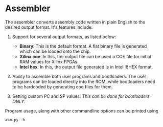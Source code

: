 # Assembler

The assembler converts assembly code written in plain English to the desired output format. It's features include:

1. Support for several output formats, as listed below:

    * __Binary__: This is the default format. A flat binary file is generated which can be loaded onto the chip.
    * __Xilinx coe__: In this, the output file can be used a COE file for initial RAM values for Xilinx FPGAs.
    * __Intel hex__: In this, the output file generated is in Intel I8HEX format.

1. Ability to assemble both user programs and bootloaders. The user programs can be loaded directly into the ROM, while bootloaders need to be hardcoded by generating coe files for them.

1. Setting custom PC and SP values. *This can be done for bootloaders ONLY.*

Program usage, along with other commandline options can be printed using

    asm.py -h